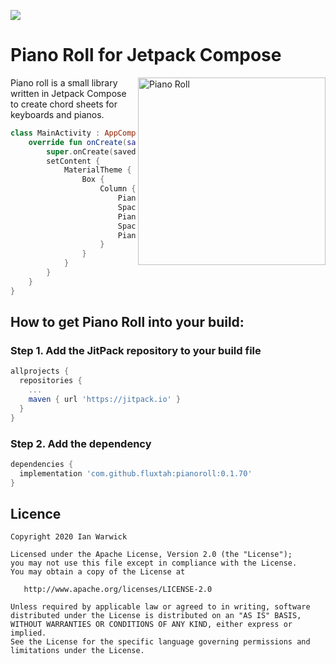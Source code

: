 [![](https://jitpack.io/v/fluxtah/pianoroll.svg)](https://jitpack.io/#fluxtah/pianoroll)

# Piano Roll for Jetpack Compose
<img align="right" src="https://github.com/fluxtah/pianoroll/blob/master/gfx/screenshots/piano-roll-1.png" alt="Piano Roll"  width="300" />Piano roll is a small library written in Jetpack Compose to create chord sheets for keyboards and pianos.
```kotlin
class MainActivity : AppCompatActivity() {
    override fun onCreate(savedInstanceState: Bundle?) {
        super.onCreate(savedInstanceState)
        setContent {
            MaterialTheme {
                Box {
                    Column {
                        PianoChord("C0 E0 G0".chord)
                        Spacer(modifier = Modifier.height(16.dp))
                        PianoChord("D0 F0 A0".chord)
                        Spacer(modifier = Modifier.height(16.dp))
                        PianoChord("E0 G#0 B0".chord)
                    }
                }
            }
        }
    }
}
```

## How to get Piano Roll into your build:

### Step 1. Add the JitPack repository to your build file

```groovy
allprojects {
  repositories {
    ...
    maven { url 'https://jitpack.io' }
  }
}
```

### Step 2. Add the dependency

```groovy
dependencies {
  implementation 'com.github.fluxtah:pianoroll:0.1.70'
}
```

## Licence

```
Copyright 2020 Ian Warwick

Licensed under the Apache License, Version 2.0 (the "License");
you may not use this file except in compliance with the License.
You may obtain a copy of the License at

   http://www.apache.org/licenses/LICENSE-2.0

Unless required by applicable law or agreed to in writing, software
distributed under the License is distributed on an "AS IS" BASIS,
WITHOUT WARRANTIES OR CONDITIONS OF ANY KIND, either express or implied.
See the License for the specific language governing permissions and
limitations under the License.
```

